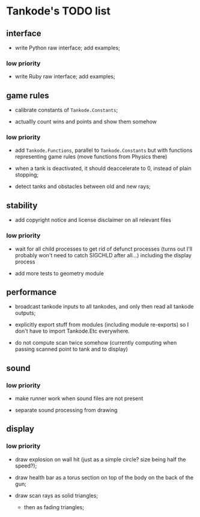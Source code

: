Tankode's TODO list
===================


interface
---------

* write Python raw interface; add examples;

### low priority

* write Ruby raw interface; add examples;


game rules
----------

* calibrate constants of `Tankode.Constants`;

* actuallly count wins and points and show them somehow

### low priority

* add `Tankode.Functions`, parallel to `Tankode.Constants` but with functions
  representing game rules (move functions from Physics there)

* when a tank is deactivated, it should deaccelerate to 0, instead of plain
  stopping;

* detect tanks and obstacles between old and new rays;


stability
---------

* add copyright notice and license disclaimer on all relevant files

### low priority

* wait for all child processes to get rid of defunct processes
  (turns out I'll probably won't need to catch SIGCHLD after all...)
  including the display process

* add more tests to geometry module


performance
-----------

* broadcast tankode inputs to all tankodes, and only then read all tankode outputs;

* explicitly export stuff from modules (including module re-exports)
  so I don't have to import Tankode.Etc everywhere.

* do not compute scan twice somehow (currently computing when passing scanned
  point to tank and to display)


sound
-----

### low priority

* make runner work when sound files are not present

* separate sound processing from drawing


display
-------

### low priority

* draw explosion on wall hit
  (just as a simple circle?  size being half the speed?);

* draw health bar as a torus section on top of the body on the back of the gun;

* draw scan rays as solid triangles;
	- then as fading triangles;
